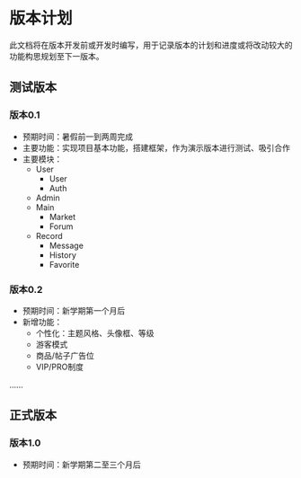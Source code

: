 # 版本计划

此文档将在版本开发前或开发时编写，用于记录版本的计划和进度或将改动较大的功能构思规划至下一版本。

## 测试版本

### 版本0.1

- 预期时间：暑假前一到两周完成
- 主要功能：实现项目基本功能，搭建框架，作为演示版本进行测试、吸引合作
- 主要模块：
  - User
    - User
    - Auth
  - Admin
  - Main
    - Market
    - Forum
  - Record
    - Message
    - History
    - Favorite

### 版本0.2

- 预期时间：新学期第一个月后
- 新增功能：
  - 个性化：主题风格、头像框、等级
  - 游客模式
  - 商品/帖子广告位
  - VIP/PRO制度

......

## 正式版本

### 版本1.0

- 预期时间：新学期第二至三个月后
